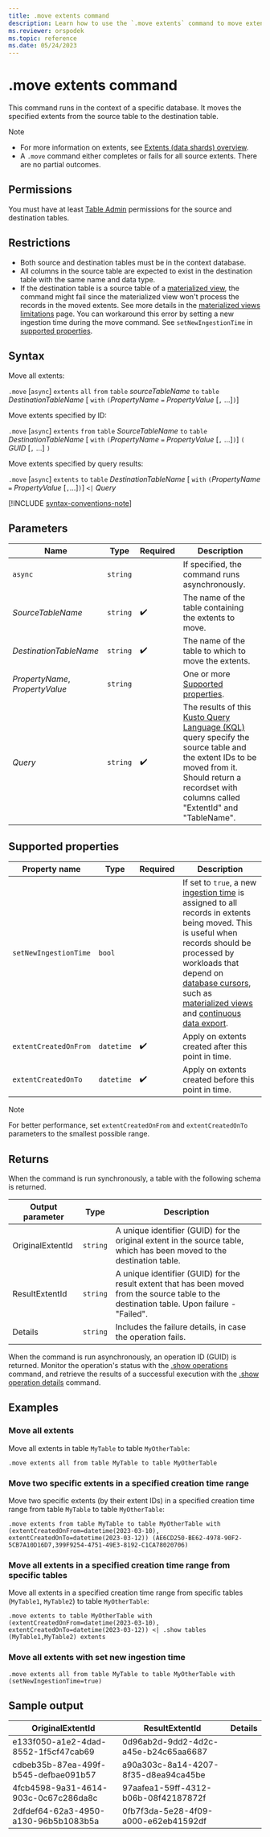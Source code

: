 ```yaml
---
title: .move extents command
description: Learn how to use the `.move extents` command to move extents from a source table to a destination table.
ms.reviewer: orspodek
ms.topic: reference
ms.date: 05/24/2023
---
```


# .move extents command

This command runs in the context of a specific database. It moves the specified extents from the source table to the destination table.

> [!NOTE]
>
> * For more information on extents, see [Extents (data shards) overview](extents-overview.md).
> * A `.move` command either completes or fails for all source extents. There are no partial outcomes.

## Permissions

You must have at least [Table Admin](../management/access-control/role-based-access-control.md) permissions for the source and destination tables.

## Restrictions

* Both source and destination tables must be in the context database.
* All columns in the source table are expected to exist in the destination table with the same name and data type.
* If the destination table is a source table of a [materialized view](materialized-views/materialized-view-overview.md), the command might fail since the materialized view won't process the records in the moved extents. See more details in the [materialized views limitations](materialized-views/materialized-views-limitations.md#the-materialized-view-source) page. You can workaround this error by setting a new ingestion time during the move command. See `setNewIngestionTime` in [supported properties](#supported-properties).

## Syntax

Move all extents:

`.move` [`async`] `extents` `all` `from` `table` *sourceTableName* `to` `table` *DestinationTableName* [ `with` `(`*PropertyName* `=` *PropertyValue* [`,` ...]`)`]

Move extents specified by ID:

`.move` [`async`] `extents` `from` `table` *SourceTableName* `to` `table` *DestinationTableName* [ `with` `(`*PropertyName* `=` *PropertyValue* [`,` ...]`)`] `(` *GUID* [`,` ...] `)`

Move extents specified by query results:

`.move` [`async`] `extents` `to` `table` *DestinationTableName* [ `with` `(`*PropertyName* `=` *PropertyValue* [`,`...]`)`] `<|` *Query*

[!INCLUDE [syntax-conventions-note](../includes/syntax-conventions-note.md)]

## Parameters

|Name|Type|Required|Description|
|--|--|--|--|
|`async`| `string` ||If specified, the command runs asynchronously.|
|*SourceTableName*| `string` | :heavy_check_mark:|The name of the table containing the extents to move.|
|*DestinationTableName*| `string` | :heavy_check_mark:|The name of the table to which to move the extents.|
|*PropertyName*, *PropertyValue*| `string` ||One or more [Supported properties](#supported-properties).|
|*Query*| `string` | :heavy_check_mark:|The results of this [Kusto Query Language (KQL)](../query/index.md) query specify the source table and the extent IDs to be moved from it. Should return a recordset with columns called "ExtentId" and "TableName".|

## Supported properties

| Property name | Type | Required | Description |
|--|--|--|--|
| `setNewIngestionTime` | `bool` |  | If set to `true`, a new [ingestion time](../query/ingestion-time-function.md) is assigned to all records in extents being moved. This is useful when records should be processed by workloads that depend on [database cursors](database-cursor.md), such as [materialized views](materialized-views/materialized-view-overview.md) and [continuous data export](data-export/continuous-data-export.md). |
| `extentCreatedOnFrom` | `datetime` |  :heavy_check_mark: | Apply on extents created after this point in time. |
| `extentCreatedOnTo` | `datetime` |  :heavy_check_mark: | Apply on extents created before this point in time. |

> [!NOTE]
> For better performance, set `extentCreatedOnFrom` and `extentCreatedOnTo` parameters to the smallest possible range.

## Returns

When the command is run synchronously, a table with the following schema is returned.

| Output parameter | Type | Description |
|--|--|--|
| OriginalExtentId | `string` | A unique identifier (GUID) for the original extent in the source table, which has been moved to the destination table. |
| ResultExtentId | `string` | A unique identifier (GUID) for the result extent that has been moved from the source table to the destination table. Upon failure - "Failed". |
| Details | `string` | Includes the failure details, in case the operation fails. |

When the command is run asynchronously, an operation ID (GUID) is returned. Monitor the operation's status with the [.show operations](show-operations.md) command, and retrieve the results of a successful execution with the [.show operation details](show-operation-details.md) command.

## Examples

### Move all extents

Move all extents in table `MyTable` to table `MyOtherTable`:

```kusto
.move extents all from table MyTable to table MyOtherTable
```

### Move two specific extents in a specified creation time range

Move two specific extents (by their extent IDs) in a specified creation time range from table `MyTable` to table `MyOtherTable`:

```kusto
.move extents from table MyTable to table MyOtherTable with (extentCreatedOnFrom=datetime(2023-03-10), extentCreatedOnTo=datetime(2023-03-12)) (AE6CD250-BE62-4978-90F2-5CB7A10D16D7,399F9254-4751-49E3-8192-C1CA78020706)
```

### Move all extents in a specified creation time range from specific tables

Move all extents in a specified creation time range from specific tables (`MyTable1`, `MyTable2`) to table `MyOtherTable`:

```kusto
.move extents to table MyOtherTable with (extentCreatedOnFrom=datetime(2023-03-10), extentCreatedOnTo=datetime(2023-03-12)) <| .show tables (MyTable1,MyTable2) extents
```

### Move all extents with set new ingestion time

```kusto
.move extents all from table MyTable to table MyOtherTable with (setNewIngestionTime=true)
```

## Sample output

|OriginalExtentId |ResultExtentId| Details
|---|---|---
|e133f050-a1e2-4dad-8552-1f5cf47cab69 |0d96ab2d-9dd2-4d2c-a45e-b24c65aa6687|
|cdbeb35b-87ea-499f-b545-defbae091b57 |a90a303c-8a14-4207-8f35-d8ea94ca45be|
|4fcb4598-9a31-4614-903c-0c67c286da8c |97aafea1-59ff-4312-b06b-08f42187872f|
|2dfdef64-62a3-4950-a130-96b5b1083b5a |0fb7f3da-5e28-4f09-a000-e62eb41592df|
